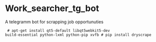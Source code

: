 # Work_searcher_tg_bot
A telegramm bot for scrapping job opportunuties

<code> # apt-get install qt5-default libqt5webkit5-dev build-essential python-lxml python-pip xvfb # pip install dryscrape
</code>

